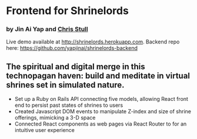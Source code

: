 # Frontend for Shrinelords
### by Jin Ai Yap and [Chris Stull](https://github.com/downstatic/)
Live demo available at http://shrinelords.herokuapp.com.
Backend repo here: https://github.com/yapjinai/shrinelords-backend
## The spiritual and digital merge in this technopagan haven: build and meditate in virtual shrines set in simulated nature.
+ Set up a Ruby on Rails API connecting five models, allowing React front end to persist past states of shrines to users
+ Created Javascript DOM events to manipulate Z-index and size of shrine offerings, mimicking a 3-D space
+ Connected React components as web pages via React Router to for an intuitive user experience
